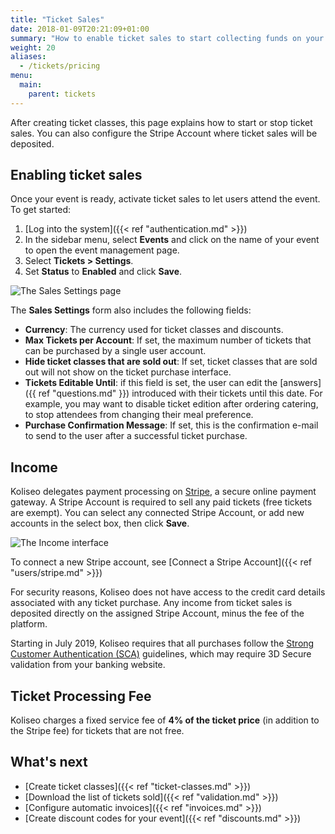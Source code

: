 ```yaml
---
title: "Ticket Sales"
date: 2018-01-09T20:21:09+01:00
summary: "How to enable ticket sales to start collecting funds on your Stripe Account."
weight: 20
aliases:
  - /tickets/pricing
menu:
  main:
    parent: tickets
---
```


After creating ticket classes, this page explains how to start or stop ticket sales. You can also configure the Stripe Account where ticket sales will be deposited.

## Enabling ticket sales

Once your event is ready, activate ticket sales to let users attend the event. To get started:

1. [Log into the system]({{< ref "authentication.md" >}})
1. In the sidebar menu, select **Events** and click on the name of your event to open the event management page.
1. Select **Tickets > Settings**.
1. Set **Status** to **Enabled** and click **Save**.

![The Sales Settings page](/img/screenshots/events/sales-settings.avif)

The **Sales Settings** form also includes the following fields:

- **Currency**: The currency used for ticket classes and discounts.
- **Max Tickets per Account**: If set, the maximum number of tickets that can be purchased by a single user account.
- **Hide ticket classes that are sold out**: If set, ticket classes that are sold out will not show on the ticket purchase interface.
- **Tickets Editable Until**: if this field is set, the user can edit the [answers]({{ ref "questions.md" }}) introduced with their tickets until this date. For example, you may want to disable ticket edition after ordering catering, to stop attendees from changing their meal preference.
- **Purchase Confirmation Message**: If set, this is the confirmation e-mail to send to the user after a successful ticket purchase.

## Income

Koliseo delegates payment processing on [Stripe](http://stripe.com), a secure online payment gateway. A Stripe Account is required to sell any paid tickets (free tickets are exempt). You can select any connected Stripe Account, or add new accounts in the select box, then click **Save**.

![The Income interface](/img/screenshots/events/income.avif)

To connect a new Stripe account, see [Connect a Stripe Account]({{< ref "users/stripe.md" >}})

For security reasons, Koliseo does not have access to the credit card details associated with any ticket purchase. Any income from ticket sales is deposited directly on the assigned Stripe Account, minus the fee of the platform.

Starting in July 2019, Koliseo requires that all purchases follow the [Strong Customer Authentication (SCA)](https://stripe.com/docs/strong-customer-authentication) guidelines, which may require 3D Secure validation from your banking website.

## Ticket Processing Fee

Koliseo charges a fixed service fee of **4% of the ticket price** (in addition to the Stripe fee) for tickets that are not free.

## What's next

- [Create ticket classes]({{< ref "ticket-classes.md" >}})
- [Download the list of tickets sold]({{< ref "validation.md" >}})
- [Configure automatic invoices]({{< ref "invoices.md" >}})
- [Create discount codes for your event]({{< ref "discounts.md" >}})
